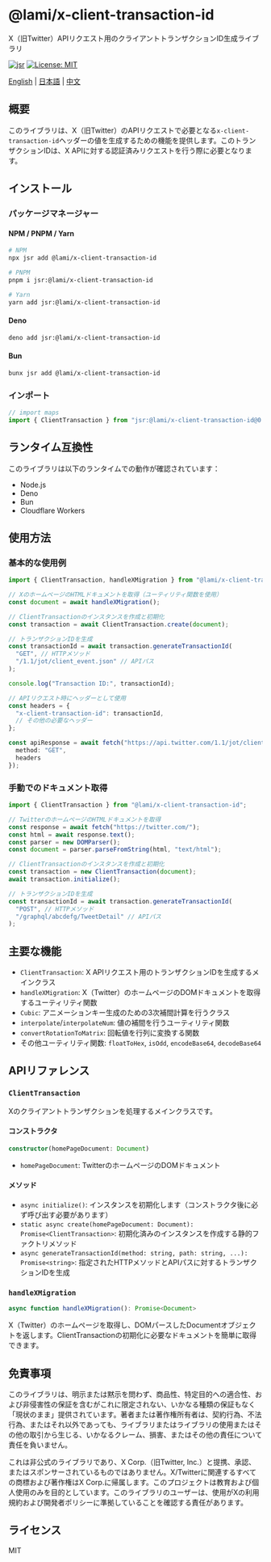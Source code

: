 # @lami/x-client-transaction-id

X（旧Twitter）APIリクエスト用のクライアントトランザクションID生成ライブラリ

[![jsr](https://jsr.io/badges/@lami/x-client-transaction-id)](https://jsr.io/@lami/x-client-transaction-id)
[![License: MIT](https://img.shields.io/badge/License-MIT-yellow.svg)](https://opensource.org/licenses/MIT)

[English](README.md) | [日本語](README_JA.md) | [中文](README_CN.md)

## 概要

このライブラリは、X（旧Twitter）のAPIリクエストで必要となる`x-client-transaction-id`ヘッダーの値を生成するための機能を提供します。このトランザクションIDは、X APIに対する認証済みリクエストを行う際に必要となります。

## インストール

### パッケージマネージャー

#### NPM / PNPM / Yarn
```bash
# NPM
npx jsr add @lami/x-client-transaction-id

# PNPM
pnpm i jsr:@lami/x-client-transaction-id

# Yarn
yarn add jsr:@lami/x-client-transaction-id
```

#### Deno
```bash
deno add jsr:@lami/x-client-transaction-id
```

#### Bun
```bash
bunx jsr add @lami/x-client-transaction-id
```

### インポート

```ts
// import maps
import { ClientTransaction } from "jsr:@lami/x-client-transaction-id@0.1.0";
```

## ランタイム互換性

このライブラリは以下のランタイムでの動作が確認されています：
- Node.js
- Deno
- Bun
- Cloudflare Workers

## 使用方法

### 基本的な使用例

```ts
import { ClientTransaction, handleXMigration } from "@lami/x-client-transaction-id";

// XのホームページのHTMLドキュメントを取得（ユーティリティ関数を使用）
const document = await handleXMigration();

// ClientTransactionのインスタンスを作成と初期化
const transaction = await ClientTransaction.create(document);

// トランザクションIDを生成
const transactionId = await transaction.generateTransactionId(
  "GET", // HTTPメソッド
  "/1.1/jot/client_event.json" // APIパス
);

console.log("Transaction ID:", transactionId);

// APIリクエスト時にヘッダーとして使用
const headers = {
  "x-client-transaction-id": transactionId,
  // その他の必要なヘッダー
};

const apiResponse = await fetch("https://api.twitter.com/1.1/jot/client_event.json", {
  method: "GET",
  headers
});
```

### 手動でのドキュメント取得

```ts
import { ClientTransaction } from "@lami/x-client-transaction-id";

// TwitterのホームページのHTMLドキュメントを取得
const response = await fetch("https://twitter.com/");
const html = await response.text();
const parser = new DOMParser();
const document = parser.parseFromString(html, "text/html");

// ClientTransactionのインスタンスを作成と初期化
const transaction = new ClientTransaction(document);
await transaction.initialize();

// トランザクションIDを生成
const transactionId = await transaction.generateTransactionId(
  "POST", // HTTPメソッド
  "/graphql/abcdefg/TweetDetail" // APIパス
);
```

## 主要な機能

- `ClientTransaction`: X APIリクエスト用のトランザクションIDを生成するメインクラス
- `handleXMigration`: X（Twitter）のホームページのDOMドキュメントを取得するユーティリティ関数
- `Cubic`: アニメーションキー生成のための3次補間計算を行うクラス
- `interpolate`/`interpolateNum`: 値の補間を行うユーティリティ関数
- `convertRotationToMatrix`: 回転値を行列に変換する関数
- その他ユーティリティ関数: `floatToHex`, `isOdd`, `encodeBase64`, `decodeBase64`

## APIリファレンス

### `ClientTransaction`

Xのクライアントトランザクションを処理するメインクラスです。

#### コンストラクタ

```ts
constructor(homePageDocument: Document)
```

- `homePageDocument`: TwitterのホームページのDOMドキュメント

#### メソッド

- `async initialize()`: インスタンスを初期化します（コンストラクタ後に必ず呼び出す必要があります）
- `static async create(homePageDocument: Document): Promise<ClientTransaction>`: 初期化済みのインスタンスを作成する静的ファクトリメソッド
- `async generateTransactionId(method: string, path: string, ...): Promise<string>`: 指定されたHTTPメソッドとAPIパスに対するトランザクションIDを生成

### `handleXMigration`

```ts
async function handleXMigration(): Promise<Document>
```

X（Twitter）のホームページを取得し、DOMパースしたDocumentオブジェクトを返します。ClientTransactionの初期化に必要なドキュメントを簡単に取得できます。

## 免責事項

このライブラリは、明示または黙示を問わず、商品性、特定目的への適合性、および非侵害性の保証を含むがこれに限定されない、いかなる種類の保証もなく「現状のまま」提供されています。著者または著作権所有者は、契約行為、不法行為、またはそれ以外であっても、ライブラリまたはライブラリの使用またはその他の取引から生じる、いかなるクレーム、損害、またはその他の責任について責任を負いません。

これは非公式のライブラリであり、X Corp.（旧Twitter, Inc.）と提携、承認、またはスポンサーされているものではありません。X/Twitterに関連するすべての商標および著作権はX Corp.に帰属します。このプロジェクトは教育および個人使用のみを目的としています。このライブラリのユーザーは、使用がXの利用規約および開発者ポリシーに準拠していることを確認する責任があります。

## ライセンス

MIT